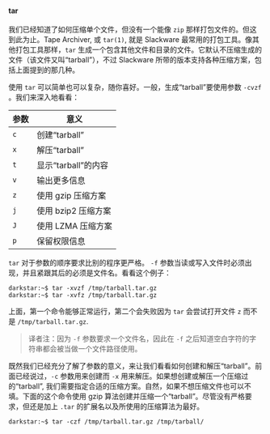 #### tar

我们已经知道了如何压缩单个文件，但没有一个能像 `zip` 那样打包文件的。但这到此为止。Tape Archiver, 或 `tar(1)`, 就是 Slackware 最常用的打包工具。像其他打包工具那样，`tar` 生成一个包含其他文件和目录的文件。它默认不压缩生成的文件（该文件又叫“tarball”），不过 Slackware 所带的版本支持各种压缩方案，包括上面提到的那几种。

使用 `tar` 可以简单也可以复杂，随你喜好。一般，生成“tarball”要使用参数 `-cvzf` 。我们来深入地看看：

| 参数 | 意义                |
| ---- | ------------------- |
| `c`  | 创建“tarball”       |
| `x`  | 解压“tarball”       |
| `t`  | 显示“tarball”的内容 |
| `v`  | 输出更多信息        |
| `z`  | 使用 gzip 压缩方案  |
| `j`  | 使用 bzip2 压缩方案 |
| `J`  | 使用 LZMA 压缩方案  |
| `p`  | 保留权限信息        |

`tar` 对于参数的顺序要求比别的程序更严格。 `-f` 参数当读或写入文件时必须出现，并且紧跟其后的必须是文件名。看看这个例子：

```
darkstar:~$ tar -xvzf /tmp/tarball.tar.gz
darkstar:~$ tar -xvfz /tmp/tarball.tar.gz
```

上面，第一个命令能够正常运行，第二个会失败因为 `tar` 会尝试打开文件 `z` 而不是 `/tmp/tarball.tar.gz`.

> 译者注：因为 `-f` 参数要求一个文件名，因此在 `-f` 之后知道空白字符的字符串都会被当做一个文件路径使用。

既然我们已经充分了解了参数的意义，来让我们看看如何创建和解压“tarball”。前面已经说过，`-c` 参数用来创建而 `-x` 用来解压。如果想创建或解压一个压缩过的“tarball”, 我们需要指定合适的压缩方案。自然，如果不想压缩文件也可以不填。下面的这个命令使用 gzip 算法创建并压缩一个“tarball”。尽管没有严格要求，但还是加上 `.tar` 的扩展名以及所使用的压缩算法为最好。

```
darkstar:~$ tar -czf /tmp/tarball.tar.gz /tmp/tarball/
```
